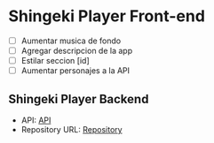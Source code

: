 # Shingeki Player Front-end
- [ ]  Aumentar musica de fondo
- [ ]  Agregar descripcion de la app
- [ ]  Estilar seccion [id]
- [ ]  Aumentar personajes a la API

## Shingeki Player Backend
- API: [API](https://snk-player-api.vercel.app/)
- Repository URL: [Repository](https://github.com/fabioalcocer/api-magic-snk)

